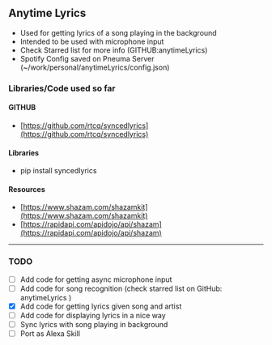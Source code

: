 
## Anytime Lyrics

- Used for getting lyrics of a song playing in the background
- Intended to be used with microphone input 
- Check Starred list for more info (GITHUB:anytimeLyrics)
- Spotify Config saved on Pneuma Server (~/work/personal/anytimeLyrics/config.json)


### Libraries/Code used so far

#### GITHUB

- [https://github.com/rtcq/syncedlyrics](https://github.com/rtcq/syncedlyrics)

#### Libraries

- pip install syncedlyrics

#### Resources

- [https://www.shazam.com/shazamkit](https://www.shazam.com/shazamkit)
- [https://rapidapi.com/apidojo/api/shazam](https://rapidapi.com/apidojo/api/shazam)

<hr />

### TODO

- [ ] Add code for getting async microphone input
- [ ] Add code for song recognition (check starred list on GitHub: anytimeLyrics )
- [x] Add code for getting lyrics given song and artist 
- [ ] Add code for displaying lyrics in a nice way
- [ ] Sync lyrics with song playing in background
- [ ] Port as Alexa Skill

